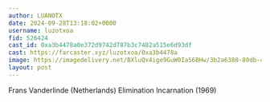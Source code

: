 ```yaml
---
author: LUANOTX
date: 2024-09-28T13:18:02+0000
username: luzotxoa
fid: 526424
cast_id: 0xa3b4478a0e372d9742d787b3c7482a515e6d93df
cast: https://farcaster.xyz/luzotxoa/0xa3b4478a
image: https://imagedelivery.net/BXluQx4ige9GuW0Ia56BHw/3b2a6380-80db-43f9-9cac-3eb313e13800/original
layout: post
---
```


Frans Vanderlinde (Netherlands)
Elimination
Incarnation (1969)

<img src='https://imagedelivery.net/BXluQx4ige9GuW0Ia56BHw/3b2a6380-80db-43f9-9cac-3eb313e13800/original' alt='' referrerpolicy='no-referrer'/>
